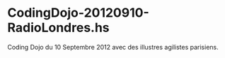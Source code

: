 CodingDojo-20120910-RadioLondres.hs
===================================

Coding Dojo du 10 Septembre 2012 avec des illustres agilistes
parisiens.
